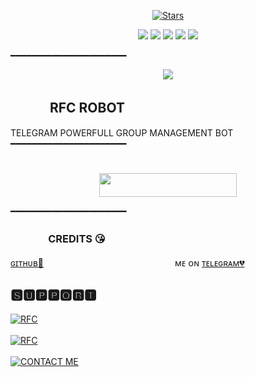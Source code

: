 <p align="center">
    <a href="https://github.com/Innocentarmy1/RFC/stargazers"><img src="https://img.shields.io/github/stars/INNOCENTARMY1/RFC?label=Stars&style=flat-square&logo=github&color=F10070" alt="Stars" /></a>
</p>
<p align="center">
    <a href="https://github.com/Innocentarmy1/RFC"> <img src="https://img.shields.io/github/repo-size/INNOCENTARMY1/RFC?color=orange&logo=github&logoColor=green&style=for-the-badge" /></a>
    <a href="https://github.com/INNOCENTARMY1/RFC/commits/prince"> <img src="https://img.shields.io/github/last-commit/INNOCENTARMY1/RFC?color=blue&logo=github&logoColor=green&style=for-the-badge" /></a>
    <a href="https://github.com/INNOCENTARMY1/RFC/issues"> <img src="https://img.shields.io/github/issues/INNOCENTARMY1/RFC?color=blueviolet&logo=github&logoColor=green&style=for-the-badge" /></a>
    <a href="https://github.com/INNOCENTARMY1/RFC/network/members"> <img src="https://img.shields.io/github/forks/INNOCENTARMY1/RFC?color=red&logo=github&logoColor=green&style=for-the-badge" /></a>  
    <a href="https://pypi.org/project/Telethon/"> <img src="https://img.shields.io/pypi/v/telethon?color=yellow&label=telethon&logo=python&logoColor=green&style=for-the-badge" /></a>
</p>
━━━━━━━━━━━━━━━━━━━━━━
<p align="center">
  <img src="https://te.legra.ph/file/a9f41cbf767c430ed4d3d.jpg">
</p>

## ㅤㅤㅤ RFC ROBOT
TELEGRAM POWERFULL GROUP MANAGEMENT BOT
━━━━━━━━━━━━━━━━━━━━━━
#
<p align="center"><a href="https://heroku.com/deploy?template=https://github.com/AnonymousBoy1025/FallenRobot"> <img src="https://img.shields.io/badge/Deploy%20To%20Heroku-black?style=for-the-badge&logo=heroku" width="220" height="38.45"/></a></p>
 ━━━━━━━━━━━━━━━━━━━━━━

### ㅤㅤㅤㅤCREDITS 😘
[ɢɪᴛʜᴜʙ💞](https://github.com/Innocentarmy1)ㅤㅤㅤㅤㅤㅤㅤㅤㅤㅤㅤㅤㅤㅤㅤㅤ ᴍᴇ ᴏɴ [ᴛᴇʟᴇɢʀᴀᴍ💔](https://telegram.me/deewana_mahadev_ka)



## 🆂🆄🅿🅿🅾🆁🆃
[![RFC](https://img.shields.io/badge/RFC-Channel-red?style=for-the-badge&logo=telegram)](https://t.me/RFCTEAM)</br></br>
[![RFC](https://img.shields.io/badge/RFC-Group-red?style=for-the-badge&logo=telegram)](https://t.me/RFC_TEAM)</br></br>
[![CONTACT ME](https://img.shields.io/badge/Telegram-Contact%20Me-informational)](https://t.me/DEEWANA_MAHADEV_KA)
